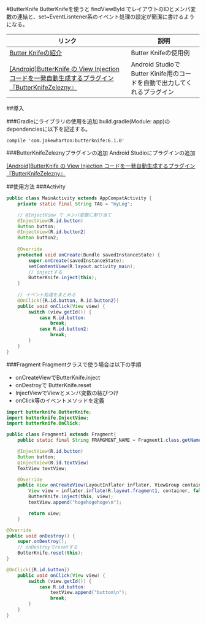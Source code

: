#ButterKnife
ButterKnifeを使うと findViewById でレイアウトのIDとメンバ変数の連結と、set~EventLisntener系のイベント処理の設定が簡潔に書けるようになる。

|リンク|説明|
|---|---|
|[Butter Knifeの紹介](http://qiita.com/yyaammaa/items/cb52ad37309c2e195e56)|Butter Knifeの使用例|
|[[Android]ButterKnife の View Injection コードを一発自動生成するプラグイン『ButterKnifeZelezny』](http://dev.classmethod.jp/smartphone/android-butterknifezelezny/)|Android Studioで Butter Kinife用のコードを自動で出力してくれるプラグイン|

##導入

###Gradleにライブラリの使用を追加
build.gradle(Module: app)のdependenciesに以下を記述する。

`compile 'com.jakewharton:butterknife:6.1.0'`


###ButterKnifeZeleznyプラグインの追加
Android Studioにプラグインの追加

[[Android]ButterKnife の View Injection コードを一発自動生成するプラグイン『ButterKnifeZelezny』](http://dev.classmethod.jp/smartphone/android-butterknifezelezny/)


##使用方法
###Activity

```java
public class MainActivity extends AppCompatActivity {
    private static final String TAG = "myLog";

    // @InjectView で メンバ変数に割り当て
    @InjectView(R.id.button)
    Button button;
    @InjectView(R.id.button2)
    Button button2;
    
    @Override
    protected void onCreate(Bundle savedInstanceState) {
        super.onCreate(savedInstanceState);
        setContentView(R.layout.activity_main);
        // injectする
        ButterKnife.inject(this);
    }
 
    // イベント処理をまとめる   
    @OnClick({R.id.button, R.id.button2})
    public void onClick(View view) {
        switch (view.getId()) {
            case R.id.button:
                break;
            case R.id.button2:
                break;
        }
    }
}

```

###Fragment
Fragmentクラスで使う場合は以下の手順

* onCreateViewでButterKnife.inject
* onDestroyで ButterKnife.reset
* InjectViewでViewとメンバ変数の結びつけ
* onClick等のイベントメソッドを定義

```java
import butterknife.ButterKnife;
import butterknife.InjectView;
import butterknife.OnClick;

public class Fragment1 extends Fragment{
    public static final String FRAMGMENT_NAME = Fragment1.class.getName();

    @InjectView(R.id.button)
    Button button;
    @InjectView(R.id.textView)
    TextView textView;

    @Override
    public View onCreateView(LayoutInflater inflater, ViewGroup container, Bundle savedInstanceState) {
        View view = inflater.inflate(R.layout.fragment1, container, false);
        ButterKnife.inject(this, view);
        textView.append("hogehogehoge\n");

        return view;
    }

@Override
public void onDestroy() {
    super.onDestroy();
    // onDestroyでresetする
    ButterKnife.reset(this);
}

@OnClick({R.id.button})
    public void onClick(View view) {
        switch (view.getId()) {
            case R.id.button:
                textView.append("button\n");
                break;
        }
    }
}
```